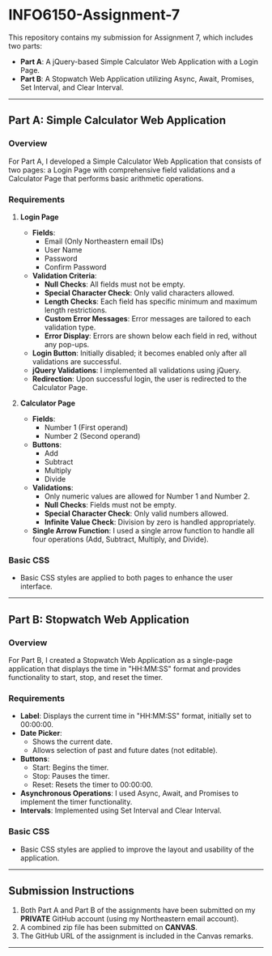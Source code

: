 # INFO6150-Assignment-7

This repository contains my submission for Assignment 7, which includes two parts:

- **Part A**: A jQuery-based Simple Calculator Web Application with a Login Page.
- **Part B**: A Stopwatch Web Application utilizing Async, Await, Promises, Set Interval, and Clear Interval.

---

## Part A: Simple Calculator Web Application

### Overview

For Part A, I developed a Simple Calculator Web Application that consists of two pages: a Login Page with comprehensive field validations and a Calculator Page that performs basic arithmetic operations.

### Requirements

1. **Login Page**
   - **Fields**: 
     - Email (Only Northeastern email IDs)
     - User Name
     - Password
     - Confirm Password
   - **Validation Criteria**:
     - **Null Checks**: All fields must not be empty.
     - **Special Character Check**: Only valid characters allowed.
     - **Length Checks**: Each field has specific minimum and maximum length restrictions.
     - **Custom Error Messages**: Error messages are tailored to each validation type.
     - **Error Display**: Errors are shown below each field in red, without any pop-ups.
   - **Login Button**: Initially disabled; it becomes enabled only after all validations are successful.
   - **jQuery Validations**: I implemented all validations using jQuery.
   - **Redirection**: Upon successful login, the user is redirected to the Calculator Page.

2. **Calculator Page**
   - **Fields**:
     - Number 1 (First operand)
     - Number 2 (Second operand)
   - **Buttons**:
     - Add
     - Subtract
     - Multiply
     - Divide
   - **Validations**:
     - Only numeric values are allowed for Number 1 and Number 2.
     - **Null Checks**: Fields must not be empty.
     - **Special Character Check**: Only valid numbers allowed.
     - **Infinite Value Check**: Division by zero is handled appropriately.
   - **Single Arrow Function**: I used a single arrow function to handle all four operations (Add, Subtract, Multiply, and Divide).

### Basic CSS

- Basic CSS styles are applied to both pages to enhance the user interface.

---

## Part B: Stopwatch Web Application

### Overview

For Part B, I created a Stopwatch Web Application as a single-page application that displays the time in "HH:MM:SS" format and provides functionality to start, stop, and reset the timer.

### Requirements

- **Label**: Displays the current time in "HH:MM:SS" format, initially set to 00:00:00.
- **Date Picker**: 
  - Shows the current date.
  - Allows selection of past and future dates (not editable).
- **Buttons**:
  - Start: Begins the timer.
  - Stop: Pauses the timer.
  - Reset: Resets the timer to 00:00:00.
- **Asynchronous Operations**: I used Async, Await, and Promises to implement the timer functionality.
- **Intervals**: Implemented using Set Interval and Clear Interval.

### Basic CSS

- Basic CSS styles are applied to improve the layout and usability of the application.

---

## Submission Instructions

1. Both Part A and Part B of the assignments have been submitted on my **PRIVATE** GitHub account (using my Northeastern email account).
2. A combined zip file has been submitted on **CANVAS**.
3. The GitHub URL of the assignment is included in the Canvas remarks.

---
